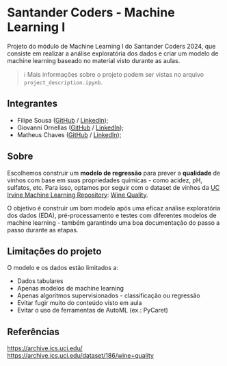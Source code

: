 # Santander Coders - Machine Learning I

Projeto do módulo de Machine Learning I do Santander Coders 2024, que consiste em realizar a análise exploratória dos dados e criar um modelo de machine learning baseado no material visto durante as aulas.

 > ℹ️ Mais informações sobre o projeto podem ser vistas no arquivo `project_description.ipynb`.

## Integrantes

- Filipe Sousa ([GitHub](https://github.com/filsousa) / [LinkedIn](https://www.linkedin.com/in/filipel-sousa/));
- Giovanni Ornellas ([GitHub](https://) / [LinkedIn](https://www.linkedin.com/in/));
- Matheus Chaves ([GitHub](https://github.com/Matheus-Chaves) / [LinkedIn](https://www.linkedin.com/in/matheus-chavess/));

## Sobre

Escolhemos construir um **modelo de regressão** para prever a **qualidade** de vinhos com base em suas propriedades químicas - como acidez, pH, sulfatos, etc. Para isso, optamos por seguir com o dataset de vinhos da [UC Irvine Machine Learning Repository](https://archive.ics.uci.edu/): [Wine Quality](https://archive.ics.uci.edu/dataset/186/wine+quality).

O objetivo é construir um bom modelo após uma eficaz análise exploratória dos dados (EDA), pré-processamento e testes com diferentes modelos de machine learning - também garantindo uma boa documentação do passo a passo durante as etapas.

## Limitações do projeto

O modelo e os dados estão limitados a:

- Dados tabulares
- Apenas modelos de machine learning
- Apenas algoritmos supervisionados - classificação ou regressão
- Evitar fugir muito do conteúdo visto em aula
- Evitar o uso de ferramentas de AutoML (ex.: PyCaret)

## Referências

<https://archive.ics.uci.edu/>
<https://archive.ics.uci.edu/dataset/186/wine+quality>
